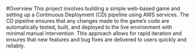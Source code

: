 #Overview
This project involves building a simple web-based game and setting up a Continuous Deployment (CD) pipeline using AWS services. The CD pipeline ensures that any changes made to the game’s code are automatically tested, built, and deployed to the live environment with minimal manual intervention. This approach allows for rapid iteration and ensures that new features and bug fixes are delivered to users quickly and reliably.
